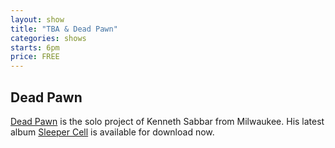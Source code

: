 ```yaml
---
layout: show
title: "TBA & Dead Pawn"
categories: shows
starts: 6pm
price: FREE
---
```

## Dead Pawn

[Dead Pawn][dead-pawn] is the solo project of Kenneth Sabbar from Milwaukee.
His latest album [Sleeper Cell][dead-pawn] is available for download now.

[dead-pawn]: https://deadpawn.bandcamp.com/album/sleeper-cell
